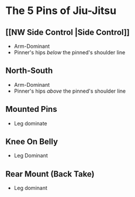# The 5 Pins of Jiu-Jitsu
## [[NW Side Control |Side Control]]
- Arm-Dominant
- Pinner's hips *below* the pinned's shoulder line

## North-South
- Arm-Dominant
- Pinner's hips *above* the pinned's shoulder line

## Mounted Pins
- Leg dominate

## Knee On Belly
- Leg Dominant

## Rear Mount (Back Take)
- Leg dominant